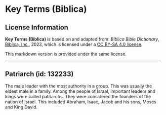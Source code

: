 # Key Terms (Biblica)

## License Information

**Key Terms (Biblica)** is based on and adapted from: _Biblica Bible Dictionary_, [Biblica, Inc.](https://www.biblica.com/), 2023, which is licensed under a [CC BY-SA 4.0 license](https://creativecommons.org/licenses/by-sa/4.0/legalcode.en).

This markdown version is provided under the same license.



--------------------------------

## Patriarch (id: 132233)

The male leader with the most authority in a group. This was usually the eldest male in a family. Among the people of Israel, important leaders and kings were called patriarchs. They were considered the founders of the nation of Israel. This included Abraham, Isaac, Jacob and his sons, Moses and King David.


